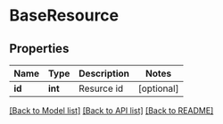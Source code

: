 # BaseResource

## Properties
Name | Type | Description | Notes
------------ | ------------- | ------------- | -------------
**id** | **int** | Resurce id | [optional] 

[[Back to Model list]](../README.md#documentation-for-models) [[Back to API list]](../README.md#documentation-for-api-endpoints) [[Back to README]](../README.md)


